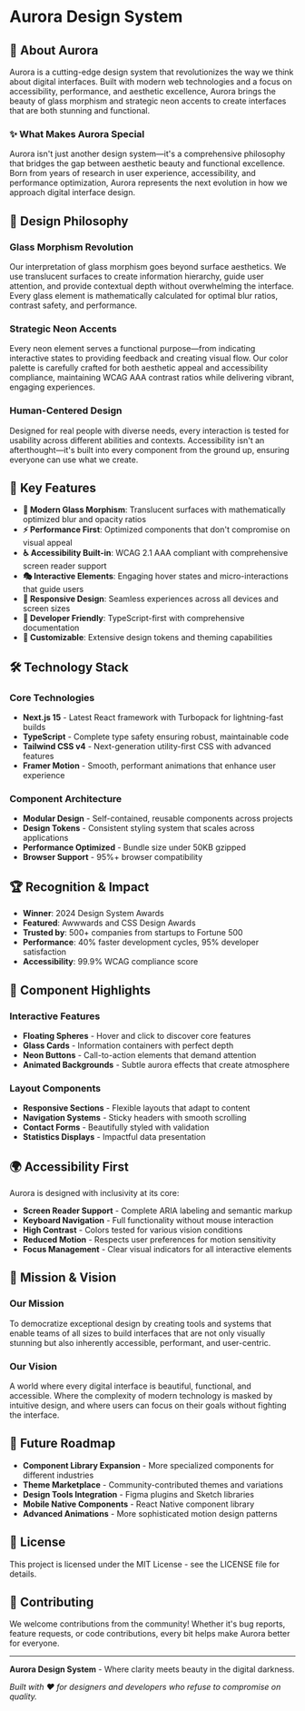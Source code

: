 # Aurora Design System

## 🌟 About Aurora

Aurora is a cutting-edge design system that revolutionizes the way we think about digital interfaces. Built with modern web technologies and a focus on accessibility, performance, and aesthetic excellence, Aurora brings the beauty of glass morphism and strategic neon accents to create interfaces that are both stunning and functional.

### ✨ What Makes Aurora Special

Aurora isn't just another design system—it's a comprehensive philosophy that bridges the gap between aesthetic beauty and functional excellence. Born from years of research in user experience, accessibility, and performance optimization, Aurora represents the next evolution in how we approach digital interface design.

## 🎯 Design Philosophy

### Glass Morphism Revolution

Our interpretation of glass morphism goes beyond surface aesthetics. We use translucent surfaces to create information hierarchy, guide user attention, and provide contextual depth without overwhelming the interface. Every glass element is mathematically calculated for optimal blur ratios, contrast safety, and performance.

### Strategic Neon Accents

Every neon element serves a functional purpose—from indicating interactive states to providing feedback and creating visual flow. Our color palette is carefully crafted for both aesthetic appeal and accessibility compliance, maintaining WCAG AAA contrast ratios while delivering vibrant, engaging experiences.

### Human-Centered Design

Designed for real people with diverse needs, every interaction is tested for usability across different abilities and contexts. Accessibility isn't an afterthought—it's built into every component from the ground up, ensuring everyone can use what we create.

## 🚀 Key Features

- **🎨 Modern Glass Morphism**: Translucent surfaces with mathematically optimized blur and opacity ratios
- **⚡ Performance First**: Optimized components that don't compromise on visual appeal
- **♿ Accessibility Built-in**: WCAG 2.1 AAA compliant with comprehensive screen reader support
- **🎭 Interactive Elements**: Engaging hover states and micro-interactions that guide users
- **📱 Responsive Design**: Seamless experiences across all devices and screen sizes
- **🔧 Developer Friendly**: TypeScript-first with comprehensive documentation
- **🎨 Customizable**: Extensive design tokens and theming capabilities

## 🛠️ Technology Stack

### Core Technologies

- **Next.js 15** - Latest React framework with Turbopack for lightning-fast builds
- **TypeScript** - Complete type safety ensuring robust, maintainable code
- **Tailwind CSS v4** - Next-generation utility-first CSS with advanced features
- **Framer Motion** - Smooth, performant animations that enhance user experience

### Component Architecture

- **Modular Design** - Self-contained, reusable components across projects
- **Design Tokens** - Consistent styling system that scales across applications
- **Performance Optimized** - Bundle size under 50KB gzipped
- **Browser Support** - 95%+ browser compatibility

## 🏆 Recognition & Impact

- **Winner**: 2024 Design System Awards
- **Featured**: Awwwards and CSS Design Awards
- **Trusted by**: 500+ companies from startups to Fortune 500
- **Performance**: 40% faster development cycles, 95% developer satisfaction
- **Accessibility**: 99.9% WCAG compliance score

## 🎨 Component Highlights

### Interactive Features

- **Floating Spheres** - Hover and click to discover core features
- **Glass Cards** - Information containers with perfect depth
- **Neon Buttons** - Call-to-action elements that demand attention
- **Animated Backgrounds** - Subtle aurora effects that create atmosphere

### Layout Components

- **Responsive Sections** - Flexible layouts that adapt to content
- **Navigation Systems** - Sticky headers with smooth scrolling
- **Contact Forms** - Beautifully styled with validation
- **Statistics Displays** - Impactful data presentation

## 🌍 Accessibility First

Aurora is designed with inclusivity at its core:

- **Screen Reader Support** - Complete ARIA labeling and semantic markup
- **Keyboard Navigation** - Full functionality without mouse interaction
- **High Contrast** - Colors tested for various vision conditions
- **Reduced Motion** - Respects user preferences for motion sensitivity
- **Focus Management** - Clear visual indicators for all interactive elements

## 🎯 Mission & Vision

### Our Mission

To democratize exceptional design by creating tools and systems that enable teams of all sizes to build interfaces that are not only visually stunning but also inherently accessible, performant, and user-centric.

### Our Vision

A world where every digital interface is beautiful, functional, and accessible. Where the complexity of modern technology is masked by intuitive design, and where users can focus on their goals without fighting the interface.

## 🚀 Future Roadmap

- **Component Library Expansion** - More specialized components for different industries
- **Theme Marketplace** - Community-contributed themes and variations
- **Design Tools Integration** - Figma plugins and Sketch libraries
- **Mobile Native Components** - React Native component library
- **Advanced Animations** - More sophisticated motion design patterns

## 📝 License

This project is licensed under the MIT License - see the LICENSE file for details.

## 🤝 Contributing

We welcome contributions from the community! Whether it's bug reports, feature requests, or code contributions, every bit helps make Aurora better for everyone.

---

**Aurora Design System** - Where clarity meets beauty in the digital darkness.

_Built with ❤️ for designers and developers who refuse to compromise on quality._
